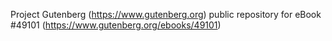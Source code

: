 Project Gutenberg (https://www.gutenberg.org) public repository for eBook #49101 (https://www.gutenberg.org/ebooks/49101)

